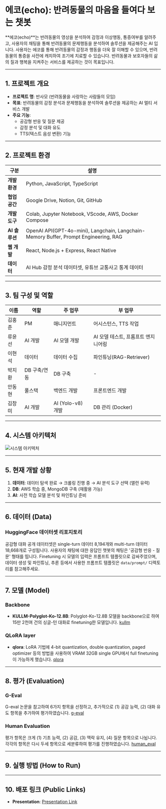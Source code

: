# 에코(echo): 반려동물의 마음을 들여다 보는 챗봇

**에코(echo)**는 반려동물의 영상을 분석하여 감정과 이상행동, 통증여부를 알려주고, 사용자의 채팅을 통해 반려동물의 문제행동을 분석하여 솔루션을 제공해주는 AI 입니다. 사용자는 에코를 통해 반려동물의 감정과 행동을 더욱 잘 이해할 수 있으며, 반려동물의 통증을 사전에 캐치하여 조기에 치료할 수 있습니다.
반려동물과 보호자들의 삶의 질과 행복을 지켜주는 서비스를 제공하는 것이 목표입니다.

---

## 1. 프로젝트 개요

- **프로젝트 명**: 반사모 (반려동물을 사랑하는 사람들의 모임)
- **목표**: 반려동물의 감정 분석과 문제행동을 분석하여 솔루션을 제공하는 AI 멀티 서비스 개발
- **주요 기능**: 
  - 공감형 반응 및 질문 제공
  - 감정 분석 및 대화 유도
  - TTS(텍스트 음성 변환) 기능

---

## 2. 프로젝트 환경

| **구분**      | **설명**                                                                                |
|---------------|----------------------------------------------------------------------------------------|
| **개발환경**  | Python, JavaScript, TypeScript                                                         |
| **협업공간**  | Google Drive, Notion, Git, GitHub                                                      |
| **개발 도구** | Colab, Jupyter Notebook, VScode, AWS, Docker Compose                                   |
| **AI 솔루션** | OpenAI API(GPT-4o-mini), Langchain, Langchain-Memory Buffer, Prompt Engineering, RAG   |
| **웹 개발**   | React, Node.js + Express, React Native                                                 |
| **데이터**    | AI Hub 감정 분석 데이터셋, 유튜브 교통사고 통계 데이터                                  |

---

## 3. 팀 구성 및 역할

| **이름**     | **역할**         | **주 업무**                  | **부 업무**                 |
|--------------|------------------|------------------------------|-----------------------------|
| 김홍준       | PM               | 매니지먼트                   | 어시스턴스, TTS 작업         |
| 류윤선       | AI 개발          | AI 모델 개발                 | AI 모델 테스트, 프롬프트 엔지니어링 |
| 이현석       | 데이터           | 데이터 수집                  | 파인튜닝(RAG-Retriever)      |
| 박지환       | DB 구축/연동     | DB 구축                      | -                           |
| 안동현       | 풀스택           | 백엔드 개발                  | 프론트엔드 개발             |
| 김창미       | AI 개발          | AI (Yolo-v8) 개발            | DB 관리 (Docker)            |

---


## 4. 시스템 아키텍처
![시스템 아키텍처]([https://prod-files-secure.s3.us-west-2.amazonaws.com/1352b1ae-a6bb-4248-a0fd-73c3c63ea9d0/b6f481b8-c908-4f8f-9499-74d58a005d27/%EC%8B%9C%EC%8A%A4%ED%85%9C%EC%95%84%ED%82%A4%ED%85%8D%EC%B2%98.jpg](https://drive.google.com/file/d/1tee3vn8iP_Q8F_Lzc-DYez6p7XJGs82g/view?usp=drive_link))

---

## 5. 현재 개발 상황

1. **데이터**: 데이터 탐색 완료 → 크롤링 진행 중 → AI 분석 도구 선택 (앨런 유력)
2. **DB**: AWS 학습 중, MongoDB 구축 (재활용 가능)
3. **AI**: 사전 학습 모델 분석 및 파인튜닝 준비

---

## 6. 데이터 (Data)

### HuggingFace 데이터셋 리포지토리
공감형 대화 공개 데이터셋은 single-turn 데이터 8,194개와 multi-turn 데이터 18,668개로 구성됩니다. 사용자의 채팅에 대한 응답인 챗봇의 채팅은 '공감형 반응 - 질문' 형태를 띱니다. Finetuning 시 모델의 입력은 프롬프트 템플릿으로 감싸주었으며, 데이터 생성 및 파인튜닝, 추론 등에서 사용한 프롬프트 템플릿은 `data/prompt/` 디렉토리를 참고해주세요.

---

## 7. 모델 (Model)

### Backbone
- **KULLM-Polyglot-Ko-12.8B**: Polyglot-Ko-12.8B 모델을 backbone으로 하여 15만 2천여 건의 싱글-턴 대화로 finetuning한 모델입니다. [kullm](link_to_kullm)

### QLoRA layer
- **qlora**: LoRA 기법에 4-bit quantization, double quantization, paged optimizer 등의 방법을 사용하여 VRAM 32GB single GPU에서 full finetuning이 가능하게 했습니다. [qlora](link_to_qlora)

---

## 8. 평가 (Evaluation)

### G-Eval
G-eval 논문을 참고하여 6가지 항목을 선정하고, 추가적으로 (1) 공감 능력, (2) 대화 유도 항목을 추가하여 평가하였습니다. [g-eval](link_to_g_eval)

### Human Evaluation
평가 항목은 크게 (1) 기초 능력, (2) 공감, (3) 맥락 유지, (4) 질문 항목으로 나뉩니다. 각각의 항목은 다시 두세 항목으로 세분류하여 평가를 진행하였습니다. [human_eval](link_to_human_eval)

---

## 9. 실행 방법 (How to Run)

---

## 10. 배포 링크 (Public Links)
- **Presentation**: [Presentation Link](link_to_presentation)
